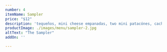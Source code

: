 ```yaml
---
number: 4
itemName: Sampler
price: "$12"
description: 'tequeños, mini cheese empanadas, two mini patacónes, cachapita '
productImage: ./images/menu/sampler-2.jpg
altText: "The Sampler"
addOn: ''

---
```

